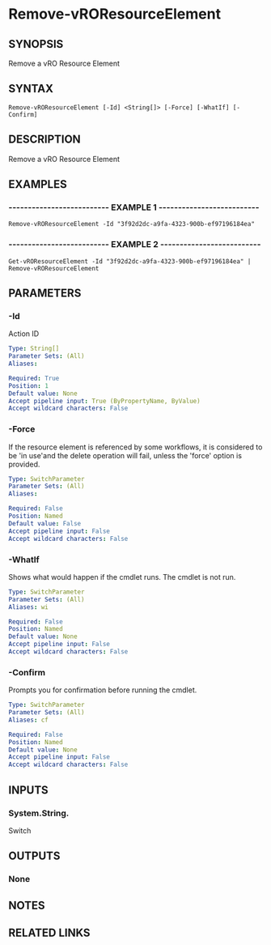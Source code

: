 # Remove-vROResourceElement

## SYNOPSIS
Remove a vRO Resource Element

## SYNTAX

```
Remove-vROResourceElement [-Id] <String[]> [-Force] [-WhatIf] [-Confirm]
```

## DESCRIPTION
Remove a vRO Resource Element

## EXAMPLES

### -------------------------- EXAMPLE 1 --------------------------
```
Remove-vROResourceElement -Id "3f92d2dc-a9fa-4323-900b-ef97196184ea"
```

### -------------------------- EXAMPLE 2 --------------------------
```
Get-vROResourceElement -Id "3f92d2dc-a9fa-4323-900b-ef97196184ea" | Remove-vROResourceElement
```

## PARAMETERS

### -Id
Action ID

```yaml
Type: String[]
Parameter Sets: (All)
Aliases: 

Required: True
Position: 1
Default value: None
Accept pipeline input: True (ByPropertyName, ByValue)
Accept wildcard characters: False
```

### -Force
If the resource element is referenced by some workflows, it is considered to be 'in use'and the delete operation will fail, unless the 'force' option is provided.

```yaml
Type: SwitchParameter
Parameter Sets: (All)
Aliases: 

Required: False
Position: Named
Default value: False
Accept pipeline input: False
Accept wildcard characters: False
```

### -WhatIf
Shows what would happen if the cmdlet runs.
The cmdlet is not run.

```yaml
Type: SwitchParameter
Parameter Sets: (All)
Aliases: wi

Required: False
Position: Named
Default value: None
Accept pipeline input: False
Accept wildcard characters: False
```

### -Confirm
Prompts you for confirmation before running the cmdlet.

```yaml
Type: SwitchParameter
Parameter Sets: (All)
Aliases: cf

Required: False
Position: Named
Default value: None
Accept pipeline input: False
Accept wildcard characters: False
```

## INPUTS

### System.String.
Switch

## OUTPUTS

### None

## NOTES

## RELATED LINKS

